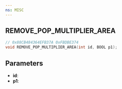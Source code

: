 ```yaml
---
ns: MISC
---
```

## REMOVE_POP_MULTIPLIER_AREA

```c
// 0x88CB484364EFB37A 0xFBDBE374
void REMOVE_POP_MULTIPLIER_AREA(int id, BOOL p1);
```

## Parameters
* **id**:
* **p1**:
